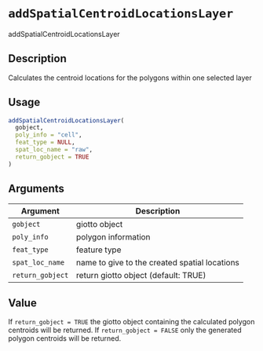 # `addSpatialCentroidLocationsLayer`

addSpatialCentroidLocationsLayer


## Description

Calculates the centroid locations for the polygons within one selected layer


## Usage

```r
addSpatialCentroidLocationsLayer(
  gobject,
  poly_info = "cell",
  feat_type = NULL,
  spat_loc_name = "raw",
  return_gobject = TRUE
)
```


## Arguments

Argument      |Description
------------- |----------------
`gobject`     |     giotto object
`poly_info`     |     polygon information
`feat_type`     |     feature type
`spat_loc_name`     |     name to give to the created spatial locations
`return_gobject`     |     return giotto object (default: TRUE)


## Value

If `return_gobject = TRUE` the giotto object containing the calculated
 polygon centroids will be returned. If `return_gobject = FALSE` only the
 generated polygon centroids will be returned.



